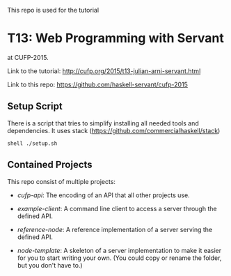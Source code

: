 This repo is used for the tutorial

# T13: Web Programming with Servant

at CUFP-2015.

Link to the tutorial: http://cufp.org/2015/t13-julian-arni-servant.html

Link to this repo: https://github.com/haskell-servant/cufp-2015

## Setup Script

There is a script that tries to simplify installing all needed tools and
dependencies. It uses stack (https://github.com/commercialhaskell/stack)

``` shell ./setup.sh ```

## Contained Projects

This repo consist of multiple projects:

- *cufp-api*: The encoding of an API that all other projects use.

- *example-client*: A command line client to access a server through the
defined API.

- *reference-node*: A reference implementation of a server serving the defined
API.

- *node-template*: A skeleton of a server implementation to make it easier for
you to start writing your own.  (You could copy or rename the folder, but you
don't have to.)

